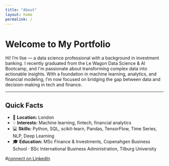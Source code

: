 ```yaml
---
title: "About"
layout: home
permalink: /
---
```


# Welcome to My Portfolio

Hi! I’m Ilse — a data science professional with a background in investment banking. I recently graduated from the Le Wagon Data Science & AI Bootcamp, and I'm passionate about transforming complex data into actionable insights. With a foundation in machine learning, analytics, and financial modeling, I’m now focused on bridging the gap between data and decision-making in tech and finance.

---

## Quick Facts

- 📍 **Location:** London
- 💡 **Interests:** Machine learning, fintech, financial analytics
- 💻 **Skills:** Python, SQL, scikit-learn, Pandas, TensorFlow, Time Series, NLP, Deep Learning
- 🎓 **Education:** MSc Finance & Investments, Copenahgen Business School · BSc International Business Administration, Tilburg University

#[connect on LinkedIn](https://www.linkedin.com/in/ilsehutten)
